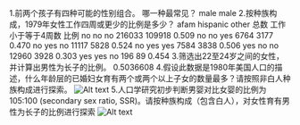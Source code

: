 1.前两个孩子有四种可能的性别组合。 哪一种最常见？
male    male
2.按种族构成，1979年女性工作四周或更少的比例是多少？
afam  hispanic other 总数 工作小于等于4周数 比例
no    no       no    216033           109918                0.509
no    no       yes     6764             3177                 0.470
no    yes      no     11117             5828                0.524
no    yes      yes     7584             3838                0.506
yes   no       no     12960             3928                0.303
yes   yes      no       196               89                0.454
3.筛选出22至24岁之间的女性，并计算出男性为长子的比例。
0.5036608
4.假设此数据是1980年美国人口的描述，什么年龄层的已婚妇女育有两个或两个以上子女的数量最多？请按照非白人种族构成进行探索。
![Alt text](C:\Users\Administrator\Desktop\test2\Data\plot1.png)
5.人口学研究初步判断男婴对比女婴的比例为 105:100 (secondary sex ratio, SSR)。请按种族构成（包含白人），对女性育有男性为长子的比例进行探索
![Alt text](C:\Users\Administrator\Desktop\test2\Data\plot2.png)